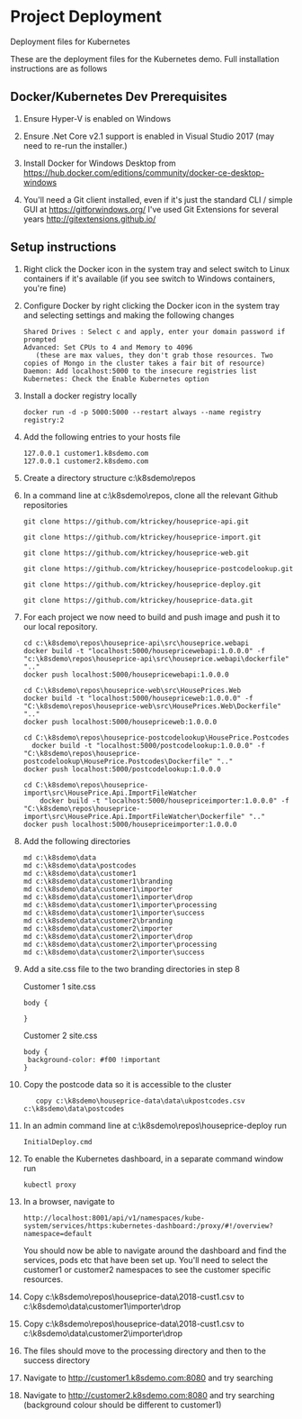 # Project Deployment
Deployment files for Kubernetes  

These are the deployment files for the Kubernetes demo. Full installation instructions are as follows

## Docker/Kubernetes Dev Prerequisites
1. Ensure Hyper-V is enabled on Windows
2. Ensure .Net Core v2.1 support is enabled in Visual Studio 2017 (may need to re-run the installer.)
3. Install Docker for Windows Desktop from https://hub.docker.com/editions/community/docker-ce-desktop-windows 

5. You'll need a Git client installed, even if it's just the standard CLI / simple GUI at https://gitforwindows.org/ I've used Git Extensions for several years http://gitextensions.github.io/

## Setup instructions
1. Right click the Docker icon in the system tray and select switch to Linux containers if it's available (if you see switch to Windows containers, you're fine)

2. Configure Docker by right clicking the Docker icon in the system tray and selecting settings and making the following changes
   ```
   Shared Drives : Select c and apply, enter your domain password if prompted
   Advanced: Set CPUs to 4 and Memory to 4096 
      (these are max values, they don't grab those resources. Two copies of Mongo in the cluster takes a fair bit of resource)
   Daemon: Add localhost:5000 to the insecure registries list
   Kubernetes: Check the Enable Kubernetes option
   ```
3. Install a docker registry locally
   ```
   docker run -d -p 5000:5000 --restart always --name registry registry:2
   ```
3. Add the following entries to your hosts file
   ```
   127.0.0.1 customer1.k8sdemo.com
   127.0.0.1 customer2.k8sdemo.com
   ```
2. Create a directory structure c:\k8sdemo\repos
2. In a command line at c:\k8sdemo\repos, clone all the relevant Github repositories

   ```
   git clone https://github.com/ktrickey/houseprice-api.git

   git clone https://github.com/ktrickey/houseprice-import.git

   git clone https://github.com/ktrickey/houseprice-web.git

   git clone https://github.com/ktrickey/houseprice-postcodelookup.git

   git clone https://github.com/ktrickey/houseprice-deploy.git

   git clone https://github.com/ktrickey/houseprice-data.git

   ```

5. For each project we now need to build and push image and push it to our local repository.
   ```
   cd c:\k8sdemo\repos\houseprice-api\src\houseprice.webapi
   docker build -t "localhost:5000/housepricewebapi:1.0.0.0" -f "c:\k8sdemo\repos\houseprice-api\src\houseprice.webapi\dockerfile" ".."
   docker push localhost:5000/housepricewebapi:1.0.0.0
   
   cd C:\k8sdemo\repos\houseprice-web\src\HousePrices.Web
   docker build -t "localhost:5000/housepriceweb:1.0.0.0" -f "C:\k8sdemo\repos\houseprice-web\src\HousePrices.Web\Dockerfile" ".."
   docker push localhost:5000/housepriceweb:1.0.0.0
   
   cd C:\k8sdemo\repos\houseprice-postcodelookup\HousePrice.Postcodes
     docker build -t "localhost:5000/postcodelookup:1.0.0.0" -f "C:\k8sdemo\repos\houseprice-postcodelookup\HousePrice.Postcodes\Dockerfile" ".."
   docker push localhost:5000/postcodelookup:1.0.0.0
   
   cd C:\k8sdemo\repos\houseprice-import\src\HousePrice.Api.ImportFileWatcher
       docker build -t "localhost:5000/housepriceimporter:1.0.0.0" -f "C:\k8sdemo\repos\houseprice-import\src\HousePrice.Api.ImportFileWatcher\Dockerfile" ".."
   docker push localhost:5000/housepriceimporter:1.0.0.0
   ```
3. Add the following directories
   ```
   md c:\k8sdemo\data
   md c:\k8sdemo\data\postcodes
   md c:\k8sdemo\data\customer1
   md c:\k8sdemo\data\customer1\branding
   md c:\k8sdemo\data\customer1\importer
   md c:\k8sdemo\data\customer1\importer\drop
   md c:\k8sdemo\data\customer1\importer\processing
   md c:\k8sdemo\data\customer1\importer\success
   md c:\k8sdemo\data\customer2\branding
   md c:\k8sdemo\data\customer2\importer
   md c:\k8sdemo\data\customer2\importer\drop
   md c:\k8sdemo\data\customer2\importer\processing
   md c:\k8sdemo\data\customer2\importer\success
   ```

4. Add a site.css file to the two branding directories in step 8

   Customer 1 site.css
   ```
   body {
   
   }
   ```
   Customer 2 site.css
   ```
   body {
	background-color: #f00 !important
   }
   ```
5. Copy the postcode data so it is accessible to the cluster
   ```
      copy c:\k8sdemo\houseprice-data\data\ukpostcodes.csv c:\k8sdemo\data\postcodes
   ```
5. In an admin command line at c:\k8sdemo\repos\houseprice-deploy run
   ```
   InitialDeploy.cmd
   ```
6. To enable the Kubernetes dashboard, in a separate command window run
   ```
   kubectl proxy
   ```
7. In a browser, navigate to 
   ```
   http://localhost:8001/api/v1/namespaces/kube-system/services/https:kubernetes-dashboard:/proxy/#!/overview?namespace=default
   ```
   You should now be able to navigate around the dashboard and find the services, pods etc that have been set up. You'll need to select the customer1 or customer2 namespaces to see the customer specific resources.
8. Copy c:\k8sdemo\repos\houseprice-data\2018-cust1.csv to c:\k8sdemo\data\customer1\importer\drop
9. Copy c:\k8sdemo\repos\houseprice-data\2018-cust1.csv to c:\k8sdemo\data\customer2\importer\drop
10. The files should move to the processing directory and then to the success directory
11. Navigate to http://customer1.k8sdemo.com:8080 and try searching
11. Navigate to http://customer2.k8sdemo.com:8080 and try searching (background colour should be different to customer1)